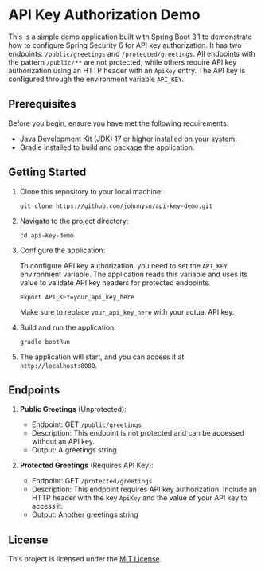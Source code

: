 
# API Key Authorization Demo

This is a simple demo application built with Spring Boot 3.1 to demonstrate how to configure Spring Security 6
for API key authorization. 
It has two endpoints: `/public/greetings` and `/protected/greetings`. 
All endpoints with the pattern `/public/**` are not protected, 
while others require API key authorization using an HTTP header with an `ApiKey` entry. 
The API key is configured through the environment variable `API_KEY`.

## Prerequisites

Before you begin, ensure you have met the following requirements:

- Java Development Kit (JDK) 17 or higher installed on your system.
- Gradle installed to build and package the application.

## Getting Started

1. Clone this repository to your local machine:

   ```shell
   git clone https://github.com/johnnysn/api-key-demo.git
   ```

2. Navigate to the project directory:

   ```shell
   cd api-key-demo
   ```

3. Configure the application:

    To configure API key authorization, you need to set the `API_KEY` environment variable. The application reads this variable and uses its value to validate API key headers for protected endpoints.
    
    ```shell
    export API_KEY=your_api_key_here
    ```

    Make sure to replace `your_api_key_here` with your actual API key.

4. Build and run the application:

   ```shell
   gradle bootRun
   ```

5. The application will start, and you can access it at `http://localhost:8080`.

## Endpoints

1. **Public Greetings** (Unprotected):
    - Endpoint: GET `/public/greetings`
    - Description: This endpoint is not protected and can be accessed without an API key.
    - Output: A greetings string

2. **Protected Greetings** (Requires API Key):
    - Endpoint: GET `/protected/greetings`
    - Description: This endpoint requires API key authorization. Include an HTTP header with the key `ApiKey` and the value of your API key to access it.
    - Output: Another greetings string

## License

This project is licensed under the [MIT License](LICENSE).